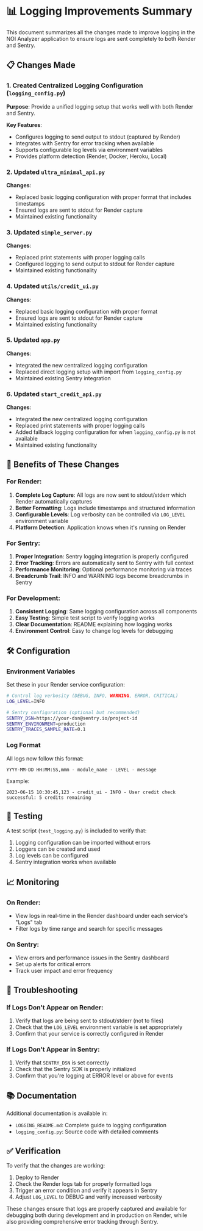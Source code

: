 # 📊 Logging Improvements Summary

This document summarizes all the changes made to improve logging in the NOI Analyzer application to ensure logs are sent completely to both Render and Sentry.

## 📋 Changes Made

### 1. Created Centralized Logging Configuration (`logging_config.py`)

**Purpose**: Provide a unified logging setup that works well with both Render and Sentry.

**Key Features**:
- Configures logging to send output to stdout (captured by Render)
- Integrates with Sentry for error tracking when available
- Supports configurable log levels via environment variables
- Provides platform detection (Render, Docker, Heroku, Local)

### 2. Updated `ultra_minimal_api.py`

**Changes**:
- Replaced basic logging configuration with proper format that includes timestamps
- Ensured logs are sent to stdout for Render capture
- Maintained existing functionality

### 3. Updated `simple_server.py`

**Changes**:
- Replaced print statements with proper logging calls
- Configured logging to send output to stdout for Render capture
- Maintained existing functionality

### 4. Updated `utils/credit_ui.py`

**Changes**:
- Replaced basic logging configuration with proper format
- Ensured logs are sent to stdout for Render capture
- Maintained existing functionality

### 5. Updated `app.py`

**Changes**:
- Integrated the new centralized logging configuration
- Replaced direct logging setup with import from `logging_config.py`
- Maintained existing Sentry integration

### 6. Updated `start_credit_api.py`

**Changes**:
- Integrated the new centralized logging configuration
- Replaced print statements with proper logging calls
- Added fallback logging configuration for when `logging_config.py` is not available
- Maintained existing functionality

## 🎯 Benefits of These Changes

### For Render:
1. **Complete Log Capture**: All logs are now sent to stdout/stderr which Render automatically captures
2. **Better Formatting**: Logs include timestamps and structured information
3. **Configurable Levels**: Log verbosity can be controlled via `LOG_LEVEL` environment variable
4. **Platform Detection**: Application knows when it's running on Render

### For Sentry:
1. **Proper Integration**: Sentry logging integration is properly configured
2. **Error Tracking**: Errors are automatically sent to Sentry with full context
3. **Performance Monitoring**: Optional performance monitoring via traces
4. **Breadcrumb Trail**: INFO and WARNING logs become breadcrumbs in Sentry

### For Development:
1. **Consistent Logging**: Same logging configuration across all components
2. **Easy Testing**: Simple test script to verify logging works
3. **Clear Documentation**: README explaining how logging works
4. **Environment Control**: Easy to change log levels for debugging

## 🛠️ Configuration

### Environment Variables

Set these in your Render service configuration:

```bash
# Control log verbosity (DEBUG, INFO, WARNING, ERROR, CRITICAL)
LOG_LEVEL=INFO

# Sentry configuration (optional but recommended)
SENTRY_DSN=https://your-dsn@sentry.io/project-id
SENTRY_ENVIRONMENT=production
SENTRY_TRACES_SAMPLE_RATE=0.1
```

### Log Format

All logs now follow this format:
```
YYYY-MM-DD HH:MM:SS,mmm - module_name - LEVEL - message
```

Example:
```
2023-06-15 10:30:45,123 - credit_ui - INFO - User credit check successful: 5 credits remaining
```

## 🧪 Testing

A test script (`test_logging.py`) is included to verify that:
1. Logging configuration can be imported without errors
2. Loggers can be created and used
3. Log levels can be configured
4. Sentry integration works when available

## 📈 Monitoring

### On Render:
- View logs in real-time in the Render dashboard under each service's "Logs" tab
- Filter logs by time range and search for specific messages

### On Sentry:
- View errors and performance issues in the Sentry dashboard
- Set up alerts for critical errors
- Track user impact and error frequency

## 🔧 Troubleshooting

### If Logs Don't Appear on Render:
1. Verify that logs are being sent to stdout/stderr (not to files)
2. Check that the `LOG_LEVEL` environment variable is set appropriately
3. Confirm that your service is correctly configured in Render

### If Logs Don't Appear in Sentry:
1. Verify that `SENTRY_DSN` is set correctly
2. Check that the Sentry SDK is properly initialized
3. Confirm that you're logging at ERROR level or above for events

## 📚 Documentation

Additional documentation is available in:
- `LOGGING_README.md`: Complete guide to logging configuration
- `logging_config.py`: Source code with detailed comments

## ✅ Verification

To verify that the changes are working:
1. Deploy to Render
2. Check the Render logs tab for properly formatted logs
3. Trigger an error condition and verify it appears in Sentry
4. Adjust `LOG_LEVEL` to DEBUG and verify increased verbosity

These changes ensure that logs are properly captured and available for debugging both during development and in production on Render, while also providing comprehensive error tracking through Sentry.